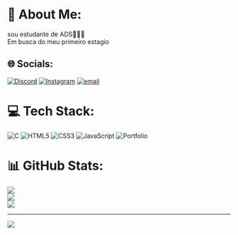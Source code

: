 # 💫 About Me:
sou estudante de ADS👨🏾‍💻<br>Em busca do meu primeiro estagio


## 🌐 Socials:
[![Discord](https://img.shields.io/badge/Discord-%237289DA.svg?logo=discord&logoColor=white)](https://discord.gg/1153764784920068178) [![Instagram](https://img.shields.io/badge/Instagram-%23E4405F.svg?logo=Instagram&logoColor=white)](https://instagram.com/@theus.fx0 ) [![email](https://img.shields.io/badge/Email-D14836?logo=gmail&logoColor=white)](mailto:Matheus.nepomuceno03@gmail.com) 

# 💻 Tech Stack:
![C](https://img.shields.io/badge/c-%2300599C.svg?style=for-the-badge&logo=c&logoColor=white) ![HTML5](https://img.shields.io/badge/html5-%23E34F26.svg?style=for-the-badge&logo=html5&logoColor=white) ![CSS3](https://img.shields.io/badge/css3-%231572B6.svg?style=for-the-badge&logo=css3&logoColor=white) ![JavaScript](https://img.shields.io/badge/javascript-%23323330.svg?style=for-the-badge&logo=javascript&logoColor=%23F7DF1E) ![Portfolio](https://img.shields.io/badge/Portfolio-%23000000.svg?style=for-the-badge&logo=firefox&logoColor=#FF7139)
# 📊 GitHub Stats:
![](https://github-readme-stats.vercel.app/api?username=1mxtheus&theme=dracula&hide_border=false&include_all_commits=false&count_private=false)<br/>
![](https://nirzak-streak-stats.vercel.app/?user=1mxtheus&theme=dracula&hide_border=false)<br/>
![](https://github-readme-stats.vercel.app/api/top-langs/?username=1mxtheus&theme=dracula&hide_border=false&include_all_commits=false&count_private=false&layout=compact)

---
[![](https://visitcount.itsvg.in/api?id=1mxtheus&icon=2&color=10)](https://visitcount.itsvg.in)

<!-- Proudly created with GPRM ( https://gprm.itsvg.in ) -->
